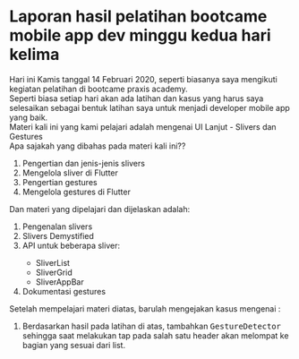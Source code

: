 <h1>Laporan hasil pelatihan bootcame mobile app dev minggu kedua hari kelima</h1>
Hari ini Kamis tanggal 14 Februari 2020, seperti biasanya saya mengikuti kegiatan pelatihan di bootcame praxis
academy.<br>
Seperti biasa setiap hari akan ada latihan dan kasus yang harus saya selesaikan sebagai bentuk latihan saya untuk
menjadi developer mobile app yang baik.<br>
Materi kali ini yang kami pelajari adalah mengenai UI Lanjut - Slivers dan Gestures<br>
Apa sajakah yang dibahas pada materi kali ini??<br>
<ol>
    <li>Pengertian dan jenis-jenis slivers</li>
    <li>Mengelola sliver di Flutter</li>
    <li>Pengertian gestures</li>
    <li>Mengelola gestures di Flutter</li>
</ol>
Dan materi yang dipelajari dan dijelaskan adalah:
<ol>
    <li>Pengenalan slivers</li>
    <li>Slivers Demystified</li>
    <li>API untuk beberapa sliver:</li>
    <ul>
        <li>SliverList</li>
        <li>SliverGrid</li>
        <li>SliverAppBar</li>
    </ul>
    <li>Dokumentasi gestures</li>
</ol>
Setelah mempelajari materi diatas, barulah mengejakan kasus mengenai :
<ol>
    <li>Berdasarkan hasil pada latihan di atas, tambahkan <kbd>GestureDetector</kbd> sehingga saat melakukan tap
        pada salah
        satu header akan melompat ke bagian yang sesuai dari list.</li>
</ol>